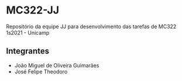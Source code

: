 # MC322-JJ
Repositório da equipe JJ para desenvolvimento das tarefas de MC322 1s2021 - Unicamp

## Integrantes
* João Miguel de Oliveira Guimarães
* José Felipe Theodoro
